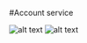 #Account service

![alt text](https://dev.azure.com/gayankanishka/2d387bf2-7c54-464c-954b-8b330ea42dfc/613b0a3e-47c8-47ff-bdec-fcfd3839ef58/_apis/work/boardbadge/af368008-ba35-48dd-8804-0c22bfdb261f)
![alt text](https://dev.azure.com/gayankanishka/Account%20service/_apis/build/status/Account%20service?branchName=master)
